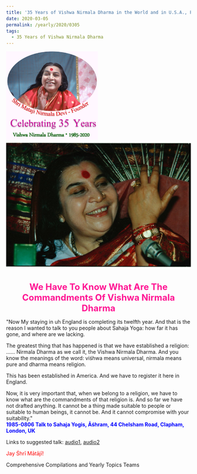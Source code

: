 ```yaml
---
title: '35 Years of Vishwa Nirmala Dharma in the World and in U.S.A., Post 5'
date: 2020-03-05
permalink: /yearly/2020/0305
tags:
  - 35 Years of Vishwa Nirmala Dharma
---
```


<div style="text-align: left"><img src="/images/Celebrating35YearsVishwaNirmalaDharma.png" width="250" /></div>

<div style="text-align: center"><img src="/images/image330.jpg" /></div>

<br>
<p style="color:DeepPink; text-align:center">
<font size="+2"><b>We Have To Know What Are The Commandments Of Vishwa Nirmala Dharma</b><br></font>
</p>

<p>
"Now My staying in uh England is completing its twelfth year. And that is the reason I wanted to talk to you people about Sahaja Yoga: how far it has gone, and where are we lacking. 

The greatest thing that has happened is that we have established a religion: ...... Nirmala Dharma as we call it, the Vishwa Nirmala Dharma. And you know the meanings of the word: viśhwa means universal, nirmala means pure and dharma means religion. 

This has been established in America. And we have to register it here in England. 

Now, it is very important that, when we belong to a religion, we have to know what are the commandments of that religion is. And so far we have not drafted anything. It cannot be a thing made suitable to people or suitable to human beings, it cannot be. And it cannot compromise with your suitability."<br>
<font color="blue"><b>1985-0806 Talk to Sahaja Yogis, Āśhram, 44 Chelsham Road, Clapham, London, UK</b></font><br>
</p>

Links to suggested talk: <a href="https://soundcloud.com/nirmala-vidya-portal/1985-0806-the-priorities-are"> audio1</a>, <a href="https://soundcloud.com/nirmala-vidya-portal/19850806-talk-to-sahaja-yogis"> audio2</a><br>

<p style="color:red;">Jay Śhrī Mātājī!<br></p>

Comprehensive Compilations and Yearly Topics Teams